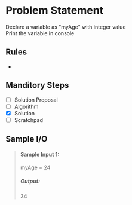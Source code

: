 # Problem Statement   

Declare a variable as "myAge" with integer value            
Print the variable in console 

## Rules
-


## Manditory Steps

- [ ] Solution Proposal
- [ ] Algorithm
- [x] Solution
- [ ] Scratchpad

## Sample I/O

> #### Sample Input 1:
> myAge = 24
>
> ##### Output:
> 34
